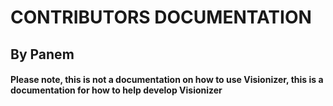 
# CONTRIBUTORS DOCUMENTATION

## By Panem

#### Please note, this is not a documentation on how to use Visionizer, this is a documentation for how to help develop Visionizer
